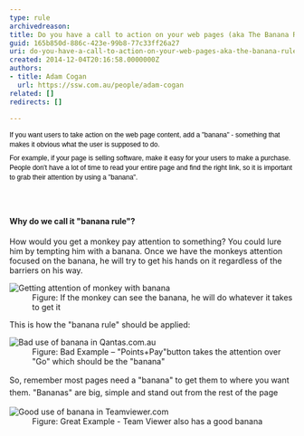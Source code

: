 ```yaml
---
type: rule
archivedreason: 
title: Do you have a call to action on your web pages (aka The Banana Rule)?
guid: 165b850d-886c-423e-99b8-77c33ff26a27
uri: do-you-have-a-call-to-action-on-your-web-pages-aka-the-banana-rule
created: 2014-12-04T20:16:58.0000000Z
authors:
- title: Adam Cogan
  url: https://ssw.com.au/people/adam-cogan
related: []
redirects: []

---
```



<p style="margin-top&#58;7px;margin-bottom&#58;7px;font-family&#58;verdana, sans-serif;font-size&#58;12px;line-height&#58;1.4em;color&#58;#000000;">If you want users to take action on the web page content, add a &quot;banana&quot; - something that makes it obvious what the user is supposed to do.</p><p style="margin-top&#58;7px;margin-bottom&#58;7px;font-family&#58;verdana, sans-serif;font-size&#58;12px;line-height&#58;1.4em;color&#58;#000000;">For example, if your page is selling software, make it easy for your users to make a purchase. People don't have a lot of time to read your entire page and find the right link, so it is important to grab their attention by using a &quot;banana&quot;.​​</p>
<br><excerpt class='endintro'></excerpt><br>
<h4>Why do we call it &quot;banana rule&quot;?</h4><p>
                    How would you get a monkey pay attention to something? You could lure him by tempting
                    him with a banana. Once we have the monkeys attention focused on the banana, he
                    will try to get his hands on it regardless of the barriers on his way.</p><dl class="image"><dt><img src="/PublishingImages/banana.jpg" alt="Getting attention of monkey with banana" /></dt><dd>Figure&#58; If the monkey can see the banana, he will do whatever it takes to get it</dd></dl><p>This is how the &quot;banana rule&quot; should be applied&#58;</p><dl class="badImage"><dt><img src="/PublishingImages/BadBananaQantas.png" alt="Bad use of banana in Qantas.com.au" /></dt><dd>Figure&#58; Bad Example – &quot;Points+Pay&quot;button takes the attention over &quot;Go&quot;​&#160;which should be the &quot;banana&quot;</dd></dl><span style="line-height&#58;1.6;">So, remember most pages need a &quot;banana&quot; to get them to where you want them. &quot;Bananas&quot; are big, simple and stand out from the rest of the page</span><dl class="goodImage"><dt><img src="/PublishingImages/BananaTeamviewer.png" alt="Good use of banana in Teamviewer.com" /></dt><dd>Figure&#58; Great Example - Team Viewer also has a good banana</dd></dl>


